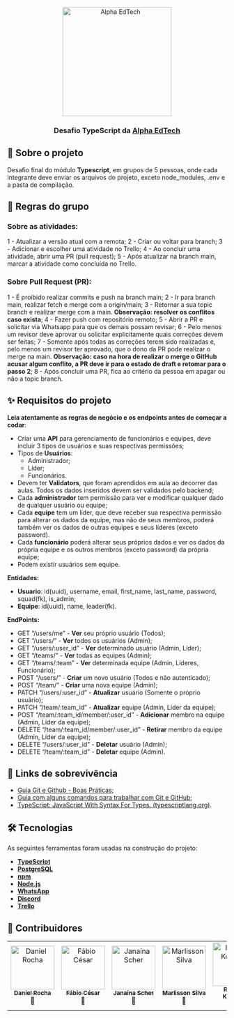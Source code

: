 <div align="center">
	<a  href="https://www.alphaedtech.org.br/">
	    <img  src="https://user-images.githubusercontent.com/79182711/187928980-1c1c834c-d92c-4565-b7b6-9cf5b644873e.png"  alt="Alpha EdTech"  title="Alpha EdTech"  width="250" />
	</a>
	<h3>
		Desafio TypeScript da
		<a  href="https://www.alphaedtech.org.br/">
		Alpha EdTech
		</a>
	</h3>
</div>

## 🧐 Sobre o projeto 

Desafio final do módulo **Typescript**, em grupos de 5 pessoas, onde cada integrante deve enviar os arquivos do projeto, exceto  node_modules,  .env  e a pasta de compilação.

## 📌 Regras do grupo

### Sobre as atividades:
1 - Atualizar a versão atual com a remota;
2 - Criar ou voltar para branch;
3 - Adicionar e escolher uma atividade no Trello;
4 - Ao concluir uma atividade, abrir uma PR (pull request);
5 - Após atualizar na branch main, marcar a atividade como concluída no Trello.

### Sobre Pull Request (PR):
1 - É proibido realizar commits e push na branch main;
2 - Ir para branch main, realizar fetch e merge com a  origin/main;
3 - Retornar a sua topic branch e realizar merge com a main. **Observação: resolver os conflitos caso exista**;
4 - Fazer push com repositório remoto;
5 - Abrir a PR e solicitar via Whatsapp para que os demais possam revisar;
6 - Pelo menos um revisor deve aprovar ou solicitar explicitamente quais correções devem ser feitas;
7 - Somente após todas as correções terem sido realizadas e, pelo menos um revisor ter aprovado, que o dono da PR pode realizar o merge na main.
**Observação: caso na hora de realizar o merge o GitHub acusar algum conflito, a PR deve ir para o estado de draft e retomar para o passo 2**;
8 - Após concluir uma PR, fica ao critério da pessoa em apagar ou não a topic branch.

## ✨ Requisitos do projeto

**Leia atentamente as regras de negócio e os endpoints antes de começar a codar**:

- Criar uma  **API** para gerenciamento de funcionários e equipes, deve incluir 3 tipos de usuários e suas respectivas permissões;
-   Tipos de  **Usuários**:
    - Administrador;
    - Líder;
    - Funcionários.
- Devem ter  **Validators**, que foram aprendidos em aula ao decorrer das aulas. Todos os dados inseridos devem ser validados pelo backend;
- Cada **administrador** tem permissão para ver e modificar qualquer dado de qualquer usuário ou equipe;
- Cada **equipe** tem um líder, que deve receber sua respectiva permissão para alterar os dados da equipe, mas não de seus membros, poderá também ver os dados de outras equipes e seus líderes (exceto password).
- Cada **funcionário** poderá alterar seus próprios dados e ver os dados da própria equipe e os outros membros (exceto password) da própria equipe;
- Podem existir usuários sem equipe.

**Entidades:**

-   **Usuario**: id(uuid), username, email, first_name, last_name, password, squad(fk), is_admin;
-   **Equipe**: id(uuid), name, leader(fk).

**EndPoints:**

-   GET “/users/me” - **Ver** seu próprio usuário (Todos);
-   GET “/users/” - **Ver** todos os usuários (Admin);
-   GET “/users/:user_id” - **Ver** determinado usuário (Admin, Líder);
-   GET “/teams/” - **Ver** todas as equipes (Admin);
-   GET “/teams/:team” - **Ver** determinada equipe (Admin, Líderes, Funcionário);
-   POST “/users/” - **Criar** um novo usuário (Todos e não autenticado);
-   POST “/team/” - **Criar** uma nova equipe (Admin);
-   PATCH “/users/:user_id” - **Atualizar** usuário (Somente o próprio usuário);
-   PATCH “/team/:team_id” - **Atualizar** equipe (Admin, Líder da equipe);
-   POST “/team/:team_id/member/:user_id” - **Adicionar** membro na equipe (Admin, Líder da equipe);
-   DELETE “/team/:team_id/member/:user_id” - **Retirar** membro da equipe (Admin, Líder da equipe);
-   DELETE “/users/:user_id” - **Deletar** usuário (Admin);
-   DELETE “/team/:team_id” - **Deletar** equipe (Admin).

## 🔗 Links de sobrevivência

- [Guia Git e Github - Boas Práticas](https://diegocoliveira.github.io/equipe10-dev-html/index.html);
- [Guia com alguns comandos para trabalhar com Git e GitHub](https://github.com/janascher/guia-git-github);
- [TypeScript: JavaScript With Syntax For Types. (typescriptlang.org)](https://www.typescriptlang.org/).

## 🛠 Tecnologias

As seguintes ferramentas foram usadas na construção do projeto:

- **[TypeScript](https://www.typescriptlang.org/)**
- **[PostgreSQL](https://www.postgresql.org/)**
- **[npm](https://www.npmjs.com/)**
- **[Node.js](https://nodejs.org/en/)**
- **[WhatsApp](https://www.whatsapp.com/?lang=pt_br)**
- **[Discord](https://discord.com/)**
- **[Trello](https://trello.com/pt-BR)**

## 🤝 Contribuidores

<table>
	<tr>
		<td align="center">
			<a href="https://github.com/dbbitz"><img src="https://avatars.githubusercontent.com/u/81662636?v=4" width="100px;" alt="Daniel Rocha"/><br /><sub><b>Daniel Rocha</b></sub></a>	<br />🚀<br />
		</td>
		<td align="center">
			<a href="https://github.com/Fabio-Cesar"><img src="https://avatars.githubusercontent.com/u/103617454?v=4" width="100px;" alt="Fábio César"/><br /><sub><b>Fábio César</b></sub></a>	<br />🚀<br />
		</td>
	    <td align="center">
			<a href="https://github.com/janascher"><img src="https://avatars.githubusercontent.com/u/79182711?v=4" width="100px;" alt="Janaína Scher"/><br /><sub><b>Janaína Scher</b></sub></a>	<br />🚀<br />
		</td>
		<td align="center">
			<a href="https://github.com/marlissonls"><img src="https://avatars.githubusercontent.com/u/103654093?v=4" width="100px;" alt="Marlisson Silva"/><br /><sub><b>Marlisson Silva</b></sub></a>	<br />🚀<br />
		</td>
		<td align="center">
			<a href="https://github.com/rogeriokotsubo"><img src="https://avatars.githubusercontent.com/u/81968045?v=4" width="100px;" alt="Rogério Kotsubo"/><br /><sub><b>Rogério Kotsubo</b></sub></a>	<br>🚀</br>
		</td>
	</tr>
</table>
